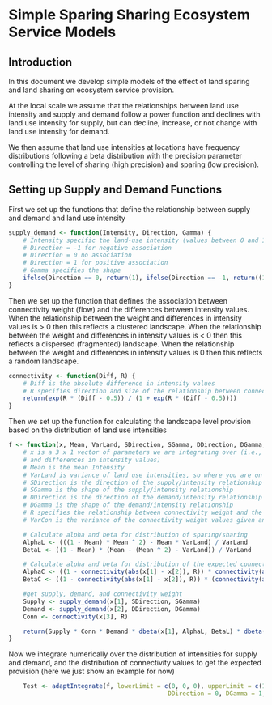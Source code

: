 Simple Sparing Sharing Ecosystem Service Models
================

## Introduction

In this document we develop simple models of the effect of land sparing
and land sharing on ecosystem service provision.

At the local scale we assume that the relationships between land use
intensity and supply and demand follow a power function and declines
with land use intensity for supply, but can decline, increase, or not
change with land use intensity for demand.

We then assume that land use intensities at locations have frequency
distributions following a beta distribution with the precision parameter
controlling the level of sharing (high precision) and sparing (low
precision).

## Setting up Supply and Demand Functions

First we set up the functions that define the relationship between
supply and demand and land use intensity

``` r
supply_demand <- function(Intensity, Direction, Gamma) {
    # Intensity specific the land-use intensity (values between 0 and 1)
    # Direction = -1 for negative association
    # Direction = 0 no association
    # Direction = 1 for positive association
    # Gamma specifies the shape
    ifelse(Direction == 0, return(1), ifelse(Direction == -1, return((1 - Intensity) ^ Gamma),return(Intensity ^ Gamma)))
}
```

Then we set up the function that defines the association between
connectivity weight (flow) and the differences between intensity values.
When the relationship between the weight and differences in intensity
values is \> 0 then this reflects a clustered landscape. When the
relationship between the weight and differences in intensity values is
\< 0 then this reflects a dispersed (fragmented) landscape. When the
relationship between the weight and differences in intensity values is 0
then this reflects a random landscape.

``` r
connectivity <- function(Diff, R) {
    # Diff is the absolute difference in intensity values
    # R specifies direction and size of the relationship between connectivity weight and the difference in intensity values
    return(exp(R * (Diff - 0.5)) / (1 + exp(R * (Diff - 0.5))))
}
```

Then we set up the function for calculating the landscape level
provision based on the distribution of land use
intensities

``` r
f <- function(x, Mean, VarLand, SDirection, SGamma, DDirection, DGamma, R, VarCon) {
    # x is a 3 x 1 vector of parameters we are integrating over (i.e., intensities for supply, intensities for Demand
    # and differences in intensity values)
    # Mean is the mean Intensity
    # VarLand is variance of land use intensities, so where you are on the sparing/sharing gradient (low = sharing, high = sparing)
    # SDirection is the direction of the supply/intensity relationship (-1,0,1)
    # SGamma is the shape of the supply/intensity relationship
    # DDirection is the direction of the demand/intensity relationship (-1,0,1)
    # DGamma is the shape of the demand/intensity relationship
    # R specifies the relationship between connectivity weight and the difference in intensity values
    # VarCon is the variance of the connectivity weight values given and expected value   

    # Calculate alpha and beta for distribution of sparing/sharing
    AlphaL <- (((1 - Mean) * Mean ^ 2) - Mean * VarLand) / VarLand
    BetaL <- ((1 - Mean) * (Mean - (Mean ^ 2) - VarLand)) / VarLand

    # Calculate alpha and beta for distribution of the expected connectivity weights
    AlphaC <- ((1 - connectivity(abs(x[1] - x[2]), R)) * connectivity(abs(x[1] - x[2]), R) ^ 2 - connectivity(abs(x[1] - x[2]), R) * VarCon) / VarCon
    BetaC <- ((1 - connectivity(abs(x[1] - x[2]), R)) * (connectivity(abs(x[1] - x[2]), R) - connectivity(abs(x[1] - x[2]), R) ^ 2 - VarCon)) / VarCon

    #get supply, demand, and connectivity weight
    Supply <- supply_demand(x[1], SDirection, SGamma)
    Demand <- supply_demand(x[2], DDirection, DGamma)
    Conn <- connectivity(x[3], R)

    return(Supply * Conn * Demand * dbeta(x[1], AlphaL, BetaL) * dbeta(x[2], AlphaL, BetaL) * dbeta(Conn, AlphaC, BetaC))
}
```

Now we integrate numerically over the distribution of intensities for
supply and demand, and the distribution of connectivity values to get
the expected provision (here we just show an example for
now)

``` r
    Test <- adaptIntegrate(f, lowerLimit = c(0, 0, 0), upperLimit = c(1, 1, 1), Mean = 0.5, VarLand = 0.05 , SDirection = -1, SGamma = 1,
                                            DDirection = 0, DGamma = 1, R = 2, VarCon = 0.05)
```
